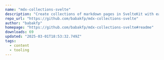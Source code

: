 ```yaml
---
name: "mdx-collections-svelte"
description: "Create collections of markdown pages in SvelteKit with easy glob import."
repo_url: "https://github.com/babakfp/mdx-collections-svelte"
author: "babakfp"
homepage: "https://github.com/babakfp/mdx-collections-svelte#readme"
downloads: 69
updated: "2025-03-01T18:53:32.749Z"
tags: 
  - content
  - tooling
---
```

